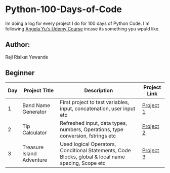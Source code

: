 # Python-100-Days-of-Code
Im doing a log for every project I do for 100 days of Python Code. I'm following [Angela Yu's Udemy Course](https://www.udemy.com/course/100-days-of-code/) incase its something ypu wpuld like.

## Author:
Raji Risikat Yewande

## Beginner 
| Day | Project Title             | Description                                                                                                           | Project Link                                                                                                                                                       |
|-----|---------------------------|-----------------------------------------------------------------------------------------------------------------------|--------------------------------------------------------------------------------------------------------------------------------------------------------------------|
| 1   | Band Name Generator       | First project to test variables, input, concatenation, user input etc                                                 | [Project 1](https://github.com/wandexdev/ProjectsInPython/blob/main/Day-1/project_1.py)
| 2   | Tip Calculator            | Refreshed input, data types, numbers, Operations, type conversion, fstrings etc                                       | [Project 2](https://github.com/wandexdev/ProjectsInPython/blob/main/Day-2/project_2.py)
| 3   | Treasure Island Adventure |Used logical Operators, Conditional Statements, Code Blocks, global & local name spacing, Scope etc                    | [Project 3]()                                                            |
